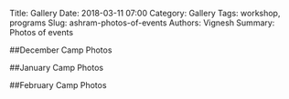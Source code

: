 Title: Gallery
Date: 2018-03-11 07:00
Category: Gallery
Tags: workshop, programs
Slug: ashram-photos-of-events
Authors: Vignesh
Summary: Photos of events

##December Camp Photos

##January Camp Photos

##February Camp Photos
